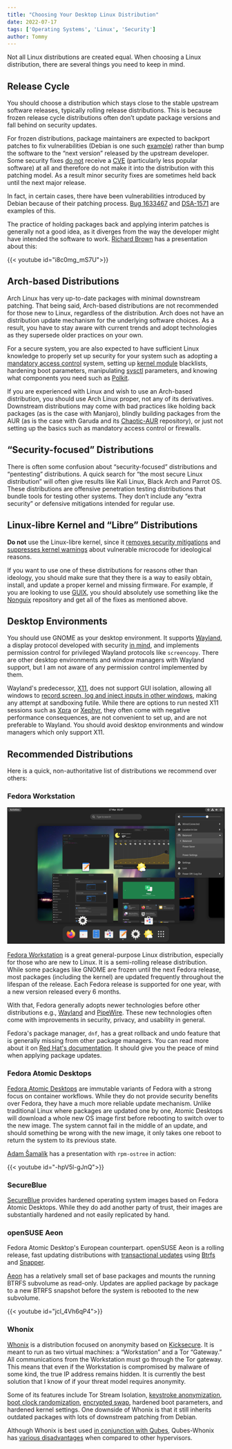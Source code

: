 ```yaml
---
title: "Choosing Your Desktop Linux Distribution"
date: 2022-07-17
tags: ['Operating Systems', 'Linux', 'Security']
author: Tommy
---
```


Not all Linux distributions are created equal. When choosing a Linux distribution, there are several things you need to keep in mind.

## Release Cycle

You should choose a distribution which stays close to the stable upstream software releases, typically rolling release distributions. This is because frozen release cycle distributions often don’t update package versions and fall behind on security updates.

For frozen distributions, package maintainers are expected to backport patches to fix vulnerabilities (Debian is one such [example](https://www.debian.org/security/faq#handling)) rather than bump the software to the “next version” released by the upstream developer. Some security fixes [do not](https://arxiv.org/abs/2105.14565) receive a [CVE](https://en.wikipedia.org/wiki/Common_Vulnerabilities_and_Exposures) (particularly less popular software) at all and therefore do not make it into the distribution with this patching model. As a result minor security fixes are sometimes held back until the next major release.

In fact, in certain cases, there have been vulnerabilities introduced by Debian because of their patching process. [Bug 1633467](https://bugzilla.mozilla.org/show_bug.cgi?id=1633467) and [DSA-1571](https://www.debian.org/security/2008/dsa-1571) are examples of this.

The practice of holding packages back and applying interim patches is generally not a good idea, as it diverges from the way the developer might have intended the software to work. [Richard Brown](https://rootco.de/aboutme/) has a presentation about this:

{{< youtube id="i8c0mg_mS7U">}}

## Arch-based Distributions

Arch Linux has very up-to-date packages with minimal downstream patching. That being said, Arch-based distributions are not recommended for those new to Linux, regardless of the distribution. Arch does not have an distribution update mechanism for the underlying software choices. As a result, you have to stay aware with current trends and adopt technologies as they supersede older practices on your own.

For a secure system, you are also expected to have sufficient Linux knowledge to properly set up security for your system such as adopting a [mandatory access control](https://en.wikipedia.org/wiki/Mandatory_access_control) system, setting up [kernel module](https://en.wikipedia.org/wiki/Loadable_kernel_module#Security) blacklists, hardening boot parameters, manipulating [sysctl](https://en.wikipedia.org/wiki/Sysctl) parameters, and knowing what components you need such as [Polkit](https://en.wikipedia.org/wiki/Polkit).

If you are experienced with Linux and wish to use an Arch-based distribution, you should use Arch Linux proper, not any of its derivatives. Downstream distributions may come with bad practices like holding back packages (as is the case with Manjaro), blindly building packages from the AUR (as is the case with Garuda and its [Chaotic-AUR](https://aur.chaotic.cx/) repository), or just not setting up the basics such as mandatory access control or firewalls.

## “Security-focused” Distributions

There is often some confusion about “security-focused” distributions and “pentesting” distributions. A quick search for “the most secure Linux distribution” will often give results like Kali Linux, Black Arch and Parrot OS. These distributions are offensive penetration testing distributions that bundle tools for testing other systems. They don’t include any “extra security” or defensive mitigations intended for regular use.

## Linux-libre Kernel and “Libre” Distributions

**Do not** use the Linux-libre kernel, since it [removes security mitigations](https://www.phoronix.com/scan.php?page=news_item&px=GNU-Linux-Libre-5.7-Released) and [suppresses kernel warnings](https://news.ycombinator.com/item?id=29674846) about vulnerable microcode for ideological reasons.

If you want to use one of these distributions for reasons other than ideology, you should make sure that they there is a way to easily obtain, install, and update a proper kernel and missing firmware. For example, if you are looking to use [GUIX](https://guix.gnu.org/en/download/), you should absolutely use something like the [Nonguix](https://gitlab.com/nonguix/nonguix) repository and get all of the fixes as mentioned above.

## Desktop Environments

You should use GNOME as your desktop environment. It supports [Wayland](https://en.wikipedia.org/wiki/Wayland_(display_server_protocol)), a display protocol developed with security [in mind](https://lwn.net/Articles/589147), and implements permission control for privileged Wayland protocols like `screencopy`. There are other desktop environments and window managers with Wayland support, but I am not aware of any permission control implemented by them.

Wayland's predecessor, [X11](https://en.wikipedia.org/wiki/X_Window_System), does not support GUI isolation, allowing all windows to [record screen, log and inject inputs in other windows](https://blog.invisiblethings.org/2011/04/23/linux-security-circus-on-gui-isolation.html), making any attempt at sandboxing futile. While there are options to run nested X11 sessions such as [Xpra](https://en.wikipedia.org/wiki/Xpra) or [Xephyr](https://en.wikipedia.org/wiki/Xephyr), they often come with negative performance consequences, are not convenient to set up, and are not preferable to Wayland. You should avoid desktop environments and window managers which only support X11.

## Recommended Distributions

Here is a quick, non-authoritative list of distributions we recommend over others:

### Fedora Workstation

![Fedora](fedora-screenshot.png)

[Fedora Workstation](https://getfedora.org/en/workstation/) is a great general-purpose Linux distribution, especially for those who are new to Linux. It is a semi-rolling release distribution. While some packages like GNOME are frozen until the next Fedora release, most packages (including the kernel) are updated frequently throughout the lifespan of the release. Each Fedora release is supported for one year, with a new version released every 6 months.

With that, Fedora generally adopts newer technologies before other distributions e.g., [Wayland](https://wayland.freedesktop.org/) and [PipeWire](https://pipewire.org/). These new technologies often come with improvements in security, privacy, and usability in general.

Fedora's package manager, `dnf`, has a great rollback and undo feature that is generally missing from other package managers. You can read more about it on [Red Hat's documentation](https://access.redhat.com/documentation/en-us/red_hat_enterprise_linux/9/html/managing_software_with_the_dnf_tool/assembly_handling-package-management-history_managing-software-with-the-dnf-tool). It should give you the peace of mind when applying package updates.

### Fedora Atomic Desktops

[Fedora Atomic Desktops](https://fedoraproject.org/atomic-desktops/) are immutable variants of Fedora with a strong focus on container workflows. While they do not provide security benefits over Fedora, they have a much more reliable update mechanism. Unlike traditional Linux where packages are updated one by one, Atomic Desktops will download a whole new OS image first before rebooting to switch over to the new image. The system cannot fail in the middle of an update, and should something be wrong with the new image, it only takes one reboot to return the system to its previous state.

[Adam Šamalík](https://twitter.com/adsamalik) has a presentation with `rpm-ostree` in action:

{{< youtube id="-hpV5l-gJnQ">}}


### SecureBlue

[SecureBlue](https://github.com/secureblue/secureblue) provides hardened operating system images based on Fedora Atomic Desktops. While they do add another party of trust, their images are substantially hardened and not easily replicated by hand.


### openSUSE Aeon

Fedora Atomic Desktop's European counterpart. openSUSE Aeon is a rolling release, fast updating distributions with [transactional updates](https://kubic.opensuse.org/blog/2018-04-04-transactionalupdates/) using [Btrfs](https://en.wikipedia.org/wiki/Btrfs) and [Snapper](https://en.opensuse.org/openSUSE:Snapper_Tutorial).

[Aeon](https://microos.opensuse.org/) has a relatively small set of base packages and mounts the running BTRFS subvolume as read-only. Updates are applied package by package to a new BTRFS snapshot before the system is rebooted to the new subvolume.

{{< youtube id="jcl_4Vh6qP4">}}

### Whonix

[Whonix](https://www.whonix.org/) is a distribution focused on anonymity based on [Kicksecure](https://www.whonix.org/wiki/Kicksecure). It is meant to run as two virtual machines: a “Workstation” and a Tor “Gateway.” All communications from the Workstation must go through the Tor gateway. This means that even if the Workstation is compromised by malware of some kind, the true IP address remains hidden. It is currently the best solution that I know of if your threat model requires anonymity.

Some of its features include Tor Stream Isolation, [keystroke anonymization](https://www.whonix.org/wiki/Keystroke_Deanonymization#Kloak), [boot clock randomization](https://www.kicksecure.com/wiki/Boot_Clock_Randomization), [encrypted swap](https://github.com/Whonix/swap-file-creator), hardened boot parameters, and hardened kernel settings. One downside of Whonix is that it still inherits outdated packages with lots of downstream patching from Debian.

Although Whonix is best used [in conjunction with Qubes](https://www.whonix.org/wiki/Qubes/Why_use_Qubes_over_other_Virtualizers), Qubes-Whonix has [various disadvantages](https://forums.whonix.org/t/qubes-whonix-security-disadvantages-help-wanted/8581) when compared to other hypervisors.
